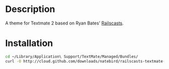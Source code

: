 # Description

A theme for Textmate 2 based on Ryan Bates' [Railscasts](http://railscasts.com).

# Installation

```bash
cd ~/Library/Application\ Support/TextMate/Managed/Bundles/
curl -O http://cloud.github.com/downloads/natebird/railscasts-textmate-theme/Railscasts.tmbundle -o Railscasts.tmbundle.tgz
```